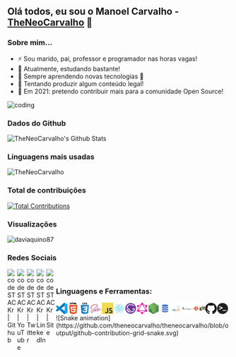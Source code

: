 ## Olá todos, eu sou o Manoel Carvalho - [TheNeoCarvalho][github] 👋

### Sobre mim...
- ⚡ Sou marido, pai, professor e programador nas horas vagas!
- 🔭 Atualmente, estudando bastante!
- 🌱 Sempre aprendendo novas tecnologias 🤣
- 👯 Tentando produzir algum conteúdo legal!
- 🥅 Em 2021: pretendo contribuir mais para a comunidade Open Source!

![coding](https://user-images.githubusercontent.com/75829770/161398595-106efcc0-5b22-4eab-811c-9dfa76393073.gif)


### Dados do Github
<img alt="TheNeoCarvalho's Github Stats" src="https://github-readme-stats.vercel.app/api?username=TheNeoCarvalho&show_icons=true&hide_border=true&theme=dark" />

### Linguagens mais usadas
<img alt="TheNeoCarvalho" src="https://github-readme-stats.vercel.app/api/top-langs/?username=theneocarvalho&layout=compact&theme=dark&title_color=268bd2" />

### Total de contribuições
[![Total Contributions](https://github-readme-streak-stats.herokuapp.com/?user=TheNeoCarvalho&layout=compact&theme=dracula&locale=pt-br&title_color=FFF)](https://github.com/anuraghazra/github-readme-stats)

### Visualizações
<p align="left"> <img src="https://komarev.com/ghpvc/?username=TheNeoCarvalho&label=Profile%20views&color=0e75b6&style=flat" alt="daviaquino87" /> </p>

### Redes Sociais
[<img align="left" alt="codeSTACKr | Github" width="22px" src="https://cdn.jsdelivr.net/npm/simple-icons@v3/icons/github.svg" />][github]
[<img align="left" alt="codeSTACKr | YouTube" width="22px" src="https://cdn.jsdelivr.net/npm/simple-icons@v3/icons/youtube.svg" />][youtube]
[<img align="left" alt="codeSTACKr | Twitter" width="22px" src="https://cdn.jsdelivr.net/npm/simple-icons@v3/icons/twitter.svg" />][twitter]
[<img align="left" alt="codeSTACKr | LinkedIn" width="22px" src="https://cdn.jsdelivr.net/npm/simple-icons@v3/icons/linkedin.svg" />][linkedin]
[<img align="left" alt="codeSTACKr | Site" width="22px" src="https://cdn.jsdelivr.net/npm/simple-icons@3.11.0/icons/gatsby.svg" />][site]

<br />

### Linguagens e Ferramentas:
<img align="left" alt="Visual Studio Code" width="26px" src="https://raw.githubusercontent.com/github/explore/80688e429a7d4ef2fca1e82350fe8e3517d3494d/topics/visual-studio-code/visual-studio-code.png" />

<img align="left" alt="HTML5" width="26px" src="https://raw.githubusercontent.com/github/explore/80688e429a7d4ef2fca1e82350fe8e3517d3494d/topics/html/html.png" />

<img align="left" alt="CSS3" width="26px" src="https://raw.githubusercontent.com/github/explore/80688e429a7d4ef2fca1e82350fe8e3517d3494d/topics/css/css.png" />

<img align="left" alt="Sass" width="26px" src="https://raw.githubusercontent.com/github/explore/80688e429a7d4ef2fca1e82350fe8e3517d3494d/topics/sass/sass.png" />

<img align="left" alt="JavaScript" width="26px" src="https://raw.githubusercontent.com/github/explore/80688e429a7d4ef2fca1e82350fe8e3517d3494d/topics/javascript/javascript.png" />

<img align="left" alt="React" width="26px" src="https://raw.githubusercontent.com/github/explore/80688e429a7d4ef2fca1e82350fe8e3517d3494d/topics/react/react.png" />

<img align="left" alt="Gatsby" width="26px" src="https://raw.githubusercontent.com/github/explore/e94815998e4e0713912fed477a1f346ec04c3da2/topics/gatsby/gatsby.png" />

<img align="left" alt="GraphQL" width="26px" src="https://raw.githubusercontent.com/github/explore/80688e429a7d4ef2fca1e82350fe8e3517d3494d/topics/graphql/graphql.png" />

<img align="left" alt="Node.js" width="26px" src="https://raw.githubusercontent.com/github/explore/80688e429a7d4ef2fca1e82350fe8e3517d3494d/topics/nodejs/nodejs.png" />

<img align="left" alt="SQL" width="26px" src="https://raw.githubusercontent.com/github/explore/80688e429a7d4ef2fca1e82350fe8e3517d3494d/topics/sql/sql.png" />

<img align="left" alt="MySQL" width="26px" src="https://raw.githubusercontent.com/github/explore/80688e429a7d4ef2fca1e82350fe8e3517d3494d/topics/mysql/mysql.png" />

<img align="left" alt="MongoDB" width="26px" src="https://raw.githubusercontent.com/github/explore/80688e429a7d4ef2fca1e82350fe8e3517d3494d/topics/mongodb/mongodb.png" />

<img align="left" alt="Git" width="26px" src="https://raw.githubusercontent.com/github/explore/80688e429a7d4ef2fca1e82350fe8e3517d3494d/topics/git/git.png" />

<img align="left" alt="GitHub" width="26px" src="https://raw.githubusercontent.com/github/explore/78df643247d429f6cc873026c0622819ad797942/topics/github/github.png" />

<img align="left" alt="HTML5" width="26px" src="https://raw.githubusercontent.com/github/explore/80688e429a7d4ef2fca1e82350fe8e3517d3494d/topics/terminal/terminal.png" />

[github]: https://github.com/TheNeoCarvalho
[twitter]: https://twitter.com/neo_carvalho
[youtube]: https://youtube.com/c/manoelcarvalho
[instagram]: https://instagram.com/manolocarvalho
[linkedin]: https://linkedin.com/in/franciscomanoelcarvalho
[site]: https://manolodev.tech

<br />
![Snake animation](https://github.com/theneocarvalho/theneocarvalho/blob/output/github-contribution-grid-snake.svg)
